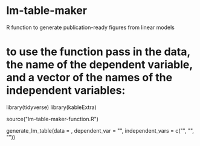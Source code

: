 # lm-table-maker
R function to generate publication-ready figures from linear models


# to use the function pass in the data, the name of the dependent variable, and a vector of the names of the independent variables:
library(tidyverse)
library(kableExtra)

source("lm-table-maker-function.R")

generate_lm_table(data = , dependent_var = "", independent_vars = c("", "", ""))
